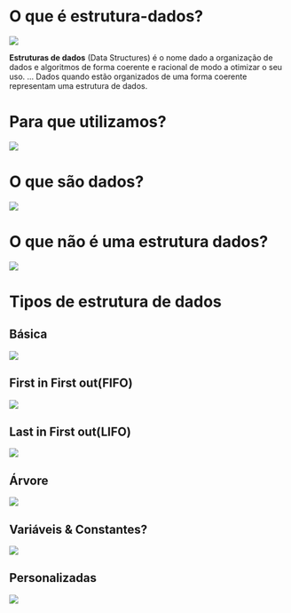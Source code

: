 # O que é estrutura-dados?
![](../resources/images/estrutura-dados.jpg)
 
****Estruturas de dados**** (Data Structures) é o nome dado a organização de dados e algoritmos de forma coerente e racional de modo a otimizar o seu uso. ... Dados quando estão organizados de uma forma coerente representam uma estrutura de dados.

# Para que utilizamos?
![](../resources/images/estrutura-dados-definicao.png)

# O que são dados?
![](../resources/images/estrutura-dados-dado.png)

# O que não é uma estrutura dados?
![](../resources/images/estrutura-dados-fato.png)

# Tipos de estrutura de dados

## ****Básica****
![](../resources/images/estrutura-dados-basica.png)

## ****First in First out(FIFO)****
![](../resources/images/estrutura-dados-fifo.png)

## ****Last in First out(LIFO)****
![](../resources/images/estrutura-dados-lifo.png)

## ****Árvore****
![](../resources/images/estrutura-dados-arvore.png)


## ****Variáveis & Constantes?****
![](../resources/images/estrutura-dados-variaveis-constantes.png)


## ****Personalizadas****
![](../resources/images/estrutura-dados-personlizadas.png)
